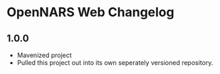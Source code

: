 # OpenNARS Web Changelog

## 1.0.0

* Mavenized project
* Pulled this project out into its own seperately versioned repository.
